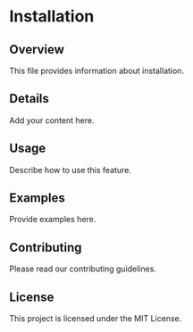 # Installation

## Overview

This file provides information about installation.

## Details

Add your content here.

## Usage

Describe how to use this feature.

## Examples

Provide examples here.

## Contributing

Please read our contributing guidelines.

## License

This project is licensed under the MIT License.
